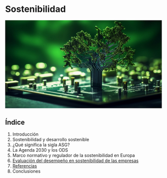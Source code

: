 # Sostenibilidad
![Desarrollo sostenible](img/img1.jpg)
## Índice

1. Introducción
2. Sostenibilidad y desarrollo sostenible
3. ¿Qué significa la sigla ASG?
4. La Agenda 2030 y los ODS
5. Marco normativo y regulador de la sostenibilidad en Europa
6. [Evaluación del desempeño en sostenibilidad de las empresas](EvaluacionEmpresas.md)
7. [Referencias](Referencias.md)
8. Conclusiones
